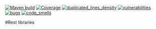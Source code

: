 [![Maven build](https://github.com/Netcracker/qubership-core-rest-libraries/actions/workflows/maven-build.yaml/badge.svg)](https://github.com/Netcracker/qubership-core-rest-libraries/actions/workflows/maven-build.yaml)
[![Coverage](https://sonarcloud.io/api/project_badges/measure?metric=coverage&project=Netcracker_qubership-core-rest-libraries)](https://sonarcloud.io/summary/overall?id=Netcracker_qubership-core-rest-libraries)
[![duplicated_lines_density](https://sonarcloud.io/api/project_badges/measure?metric=duplicated_lines_density&project=Netcracker_qubership-core-rest-libraries)](https://sonarcloud.io/summary/overall?id=Netcracker_qubership-core-rest-libraries)
[![vulnerabilities](https://sonarcloud.io/api/project_badges/measure?metric=vulnerabilities&project=Netcracker_qubership-core-rest-libraries)](https://sonarcloud.io/summary/overall?id=Netcracker_qubership-core-rest-libraries)
[![bugs](https://sonarcloud.io/api/project_badges/measure?metric=bugs&project=Netcracker_qubership-core-rest-libraries)](https://sonarcloud.io/summary/overall?id=Netcracker_qubership-core-rest-libraries)
[![code_smells](https://sonarcloud.io/api/project_badges/measure?metric=code_smells&project=Netcracker_qubership-core-rest-libraries)](https://sonarcloud.io/summary/overall?id=Netcracker_qubership-core-rest-libraries)

#Rest libraries
